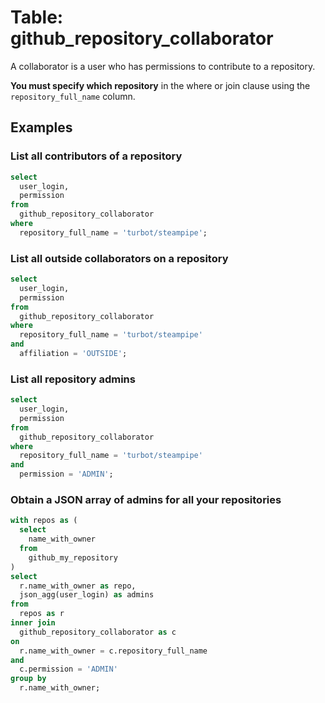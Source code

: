 # Table: github_repository_collaborator

A collaborator is a user who has permissions to contribute to a repository.

**You must specify which repository** in the where or join clause using the `repository_full_name` column.

## Examples

### List all contributors of a repository

```sql
select
  user_login,
  permission
from
  github_repository_collaborator
where
  repository_full_name = 'turbot/steampipe';
```

### List all outside collaborators on a repository

```sql
select
  user_login,
  permission
from
  github_repository_collaborator
where
  repository_full_name = 'turbot/steampipe'
and
  affiliation = 'OUTSIDE';
```

### List all repository admins

```sql
select
  user_login,
  permission
from
  github_repository_collaborator
where
  repository_full_name = 'turbot/steampipe'
and
  permission = 'ADMIN';
```

### Obtain a JSON array of admins for all your repositories

```sql
with repos as (
  select 
    name_with_owner 
  from 
    github_my_repository
)
select
  r.name_with_owner as repo,
  json_agg(user_login) as admins
from 
  repos as r
inner join 
  github_repository_collaborator as c
on 
  r.name_with_owner = c.repository_full_name
and
  c.permission = 'ADMIN'
group by 
  r.name_with_owner;
```
